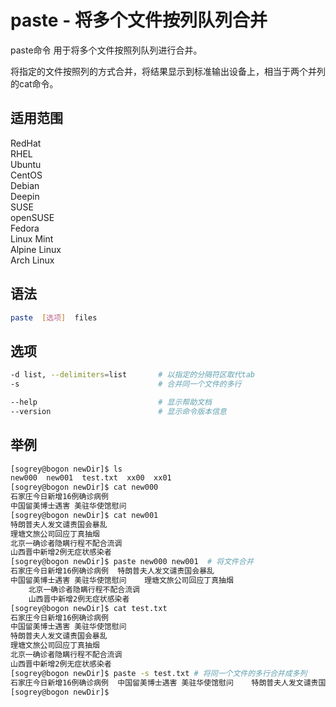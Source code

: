 # paste - 将多个文件按列队列合并

paste命令 用于将多个文件按照列队列进行合并。

将指定的文件按照列的方式合并，将结果显示到标准输出设备上，相当于两个并列的cat命令。

## 适用范围

<!-- <div class="svg linux">Linux</div> -->
<div class="svg redhat">RedHat</div>
<div class="svg rhel">RHEL</div>
<div class="svg ubuntu">Ubuntu</div>
<div class="svg centos">CentOS</div>
<div class="svg debian">Debian</div>
<div class="svg deepin">Deepin</div>
<div class="svg suse">SUSE</div>
<div class="svg opensuse">openSUSE</div>
<div class="svg fedora">Fedora</div>
<div class="svg linuxmint">Linux Mint</div>
<!-- <div class="svg mxlinux">MX Linux</div> -->
<div class="svg alpinelinux">Alpine Linux</div>
<div class="svg archlinux">Arch Linux</div>

## 语法

``` bash
paste  [选项]  files
```

## 选项

``` bash
-d list, --delimiters=list       # 以指定的分隔符区取代tab
-s                               # 合并同一个文件的多行

--help                           # 显示帮助文档
--version                        # 显示命令版本信息
```

## 举例

``` bash
[sogrey@bogon newDir]$ ls
new000  new001  test.txt  xx00  xx01
[sogrey@bogon newDir]$ cat new000
石家庄今日新增16例确诊病例
中国留美博士遇害 美驻华使馆慰问
[sogrey@bogon newDir]$ cat new001
特朗普夫人发文谴责国会暴乱
理塘文旅公司回应丁真抽烟
北京一确诊者隐瞒行程不配合流调
山西晋中新增2例无症状感染者
[sogrey@bogon newDir]$ paste new000 new001  # 将文件合并
石家庄今日新增16例确诊病例	特朗普夫人发文谴责国会暴乱
中国留美博士遇害 美驻华使馆慰问	理塘文旅公司回应丁真抽烟
	北京一确诊者隐瞒行程不配合流调
	山西晋中新增2例无症状感染者
[sogrey@bogon newDir]$ cat test.txt
石家庄今日新增16例确诊病例
中国留美博士遇害 美驻华使馆慰问
特朗普夫人发文谴责国会暴乱
理塘文旅公司回应丁真抽烟
北京一确诊者隐瞒行程不配合流调
山西晋中新增2例无症状感染者
[sogrey@bogon newDir]$ paste -s test.txt # 将同一个文件的多行合并成多列
石家庄今日新增16例确诊病例	中国留美博士遇害 美驻华使馆慰问	特朗普夫人发文谴责国会暴乱	理塘文旅公司回应丁真抽烟	北京一确诊者隐瞒行程不配合流调	山西晋中新增2例无症状感染者
[sogrey@bogon newDir]$ 
```
